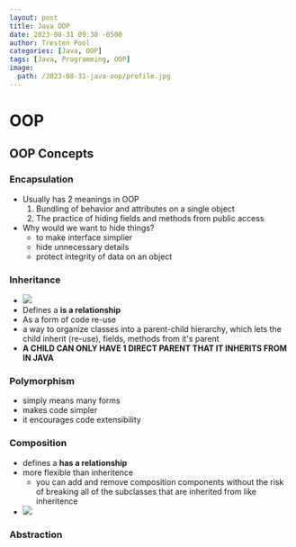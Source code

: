 ```yaml
---
layout: post
title: Java OOP
date: 2023-08-31 09:38 -0500
author: Tresten Pool
categories: [Java, OOP]
tags: [Java, Programming, OOP] 
image: 
  path: /2023-08-31-java-oop/profile.jpg
---
```



# OOP 
<!----------------------------------------------------->
<!------------------- OOP CONCEPTS -------------------->
<!----------------------------------------------------->

## OOP Concepts

### Encapsulation
  - Usually has 2 meanings in OOP
    1. Bundling of behavior and attributes on a single object
    2. The practice of hiding fields and methods from public access
  - Why would we want to hide things?
    - to make interface simplier
    - hide unnecessary details
    - protect integrity of data on an object

### Inheritance
  - ![](/2023-08-31-java-oop/inheritence.png)
  - Defines a **is a relationship**
  - As a form of code re-use
  - a way to organize classes into a parent-child hierarchy, which lets the child inherit (re-use), fields, methods from it's parent
  - **A CHILD CAN ONLY HAVE 1 DIRECT PARENT THAT IT INHERITS FROM IN JAVA**

### Polymorphism
  - simply means many forms
  - makes code simpler
  - it encourages code extensibility

### Composition
  - defines a **has a relationship**
  - more flexible than inheritence
    - you can add and remove composition components without the risk of breaking all of the subclasses that are inherited from like inheritence
  - ![](/2023-08-31-java-oop/composition.png)

### Abstraction